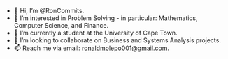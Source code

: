 - 👋 Hi, I’m @RonCommits.
- 👀 I’m interested in  Problem Solving - in particular: Mathematics, Computer Science, and Finance.
- 🌱 I’m currently a student at the University of Cape Town.
- 💞️ I’m looking to collaborate on Business and Systems Analysis projects.
- 📫 Reach me via email: ronaldmolepo001@gmail.com.

<!---
RonCommits/RonCommits is a ✨ special ✨ repository because its `README.md` (this file) appears on your GitHub profile.
You can click the Preview link to take a look at your changes.
--->
